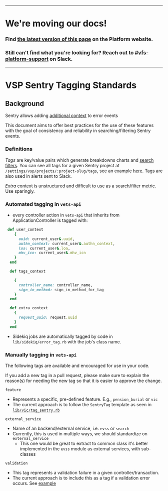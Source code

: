 ----
# We're moving our docs! 
### Find [the latest version of this page](https://depo-platform-documentation.scrollhelp.site/analytics-monitoring/Sentry-Tagging-Standards.590741551.html) on the Platform website.

### Still can't find what you're looking for? Reach out to [#vfs-platform-support](https://dsva.slack.com/archives/CBU0KDSB1) on Slack.

----

# VSP Sentry Tagging Standards

## Background

Sentry allows adding [additional context](https://docs.sentry.io/enriching-error-data/context/?platform=ruby) to error events 

This document aims to offer best practices for the use of these features with the goal of consistency and reliability in searching/filtering Sentry events.

### Definitions

*Tags* are key/value pairs which generate breakdowns charts and [search filters](http://sentry10.vfs.va.gov/organizations/vsp/issues/?project=3&query=is%3Aunresolved+title%3A%22Common%3A%3AExceptions%3A%3ABackendServiceException%3A+Common%3A%3AExceptions%3A%3ABackendServiceException%22&statsPeriod=14d). You can see all tags for a given Sentry project at `/settings/vsp/projects/:project-slug/tags`, see an example [here](http://sentry10.vfs.va.gov/settings/vsp/projects/platform-api/tags/). Tags are also used in alerts sent to Slack.

*Extra* context is unstructured and difficult to use as a search/filter metric. Use sparingly.

### Automated tagging in `vets-api`

- every controller action in `vets-api` that inherits from ApplicationController is tagged with:
 
```ruby
 def user_context
    {
      uuid: current_user&.uuid,
      authn_context: current_user&.authn_context,
      loa: current_user&.loa,
      mhv_icn: current_user&.mhv_icn
    }
  end

  def tags_context

    {
      controller_name: controller_name,
      sign_in_method: sign_in_method_for_tag
    }
  end

  def extra_context
    {
      request_uuid: request.uuid
    }
  end
```

- Sidekiq jobs are automatically tagged by code in `lib/sidekiq/error_tag.rb` with the job's class name.

### Manually tagging in `vets-api`

The following tags are available and encouraged for use in your code.

If you add a new tag in a pull request, please make sure to explain the reason(s) for needing the new tag
so that it is easier to approve the change.

`feature`
  - Represents a specific, pre-defined feature. E.g., `pension_burial` or  `vic`
  - The current approach is to follow the `SentryTag` template as seen in [`lib/vic/tag_sentry.rb`](https://github.com/department-of-veterans-affairs/vets-api/blob/master/lib/vic/tag_sentry.rb)

`external_service` 
  - Name of an backend/external service, i.e. `evss` or `search`
  - Currently, this is used in multiple ways, we should standardize on `external_service`
      - This one would be great to extract to common class it's better implemented in the `evss` module as external services, with sub-classes
 
`validation` 
  - This tag represents a validation failure in a given controller/transaction.
  - The current approach is to include this as a tag if a validation error occurs. See [example](https://github.com/department-of-veterans-affairs/vets-api/blob/master/app/controllers/v0/gi_bill_feedbacks_controller.rb)
